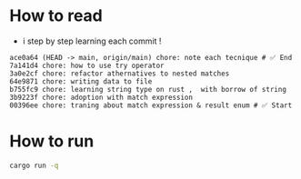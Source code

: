 # How to read

- i step by step learning each commit !

```
ace0a64 (HEAD -> main, origin/main) chore: note each tecnique # ✅ End
7a141d4 chore: how to use try operator
3a0e2cf chore: refactor athernatives to nested matches
64e9871 chore: writing data to file
b755fc9 chore: learning string type on rust ,  with borrow of string
3b9223f chore: adoption with match expression
00396ee chore: traning about match expression & result enum # ✅ Start
```

# How to run
```sh
cargo run -q
```

